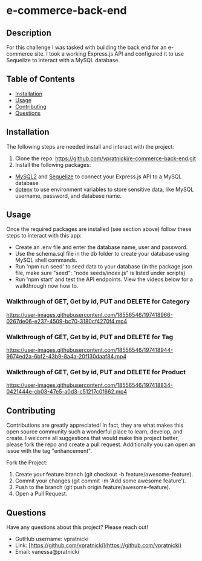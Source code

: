# e-commerce-back-end

## Description

For this challenge I was tasked with building the back end for an e-commerce site. I took a working Express.js API and configured it to use Sequelize to interact with a MySQL database. 

## Table of Contents

- [Installation](#installation)
- [Usage](#usage)
- [Contributing](#contributing)
- [Questions](#questions)

## Installation

The following steps are needed install and interact with the project: 
1. Clone the repo: https://github.com/vpratnicki/e-commerce-back-end.git
2. Install the following packages: 
- [MySQL2](https://www.npmjs.com/package/mysql2) and [Sequelize](https://www.npmjs.com/package/sequelize) to connect your Express.js API to a MySQL database 
- [dotenv](https://www.npmjs.com/package/dotenv) to use environment variables to store sensitive data, like MySQL username, password, and database name.

## Usage

Once the required packages are installed (see section above) follow these steps to interact with this app:
- Create an .env file and enter the database name, user and password. 
- Use the schema.sql file in the db folder to create your database using MySQL shell commands.
- Run 'npm run seed' to seed data to your database (in the package.json file, make sure "seed": "node seeds/index.js" is listed under scripts)
- Run 'npm start' and test the API endpoints. View the videos below for a walkthrough now how to.

### Walkthrough of GET, Get by id, PUT and DELETE for Category

https://user-images.githubusercontent.com/18556546/197418966-0267de06-e237-4509-bc70-3180cf4270f4.mp4

### Walkthrough of GET, Get by id, PUT and DELETE for Tag

https://user-images.githubusercontent.com/18556546/197418944-9674ed2a-6bf2-43b9-8a4a-20f130daaf84.mp4

### Walkthrough of GET, Get by id, PUT and DELETE for Product

https://user-images.githubusercontent.com/18556546/197418834-0421444e-cb03-47e5-a0d3-c51217c0f662.mp4

## Contributing 

Contributions are greatly appreciated! In fact, they are what makes this open source community such a wonderful place to learn, develop, and create. I welcome all suggestions that would make this project better, please fork the repo and create a pull request. Additionally you can open an issue with the tag "enhancement". 

Fork the Project: 
1. Create your feature branch (git checkout -b feature/awesome-feature).
2. Commit your changes (git commit -m 'Add some awesome feature'). 
3. Push to the branch (git push origin feature/awesome-feature).
4. Open a Pull Request.

## Questions

Have any questions about this project? Please reach out! 

- GutHub username: vpratnicki
- Link: [https://github.com/vpratnicki](https://github.com/vpratnicki)
- Email: vanessa@pratnicki